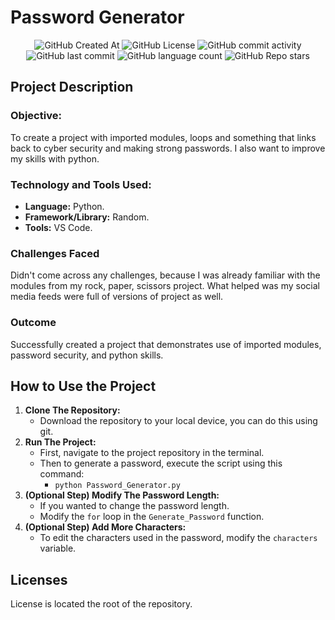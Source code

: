 # Password Generator

<div align="center">

<img alt="GitHub Created At" src="https://img.shields.io/github/created-at/KieranPritchard/Password-Creator">

<img alt="GitHub License" src="https://img.shields.io/github/license/KieranPritchard/Password-Creator">

<img alt="GitHub commit activity" src="https://img.shields.io/github/commit-activity/t/KieranPritchard/Password-Creator">

<img alt="GitHub last commit" src="https://img.shields.io/github/last-commit/KieranPritchard/Password-Creator">

<img alt="GitHub language count" src="https://img.shields.io/github/languages/count/KieranPritchard/Password-Creator">

<img alt="GitHub Repo stars" src="https://img.shields.io/github/stars/KieranPritchard/Password-Creator">

</div>

## Project Description
### Objective:
To create a project with imported modules, loops and something that links back to cyber security and making strong passwords. I also want to improve my skills with python.
### Technology and Tools Used:
* **Language:** Python.
* **Framework/Library:** Random.
* **Tools:** VS Code.
### Challenges Faced
Didn't come across any challenges, because I was already familiar with the modules from my rock, paper, scissors project. What helped was my social media feeds were full of versions of project as well.
### Outcome
Successfully created a project that demonstrates use of imported modules, password security, and python skills.
## How to Use the Project
1. **Clone The Repository:**
	* Download the repository to your local device, you can do this using git.
2. **Run The Project:**
	* First, navigate to the project repository in the terminal. 
	* Then to generate a password, execute the script using this command: 
		* `python Password_Generator.py`
3. **(Optional Step) Modify The Password Length:**
	* If you wanted to change the password length. 
	* Modify the `for` loop in the `Generate_Password` function.
4. **(Optional Step) Add More Characters:**
	* To edit the characters used in the password, modify the `characters` variable.
## Licenses
License is located the root of the repository.
